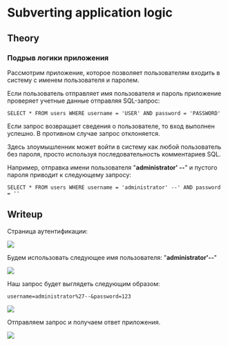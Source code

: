 # Subverting application logic

## Theory

<h3>Подрыв логики приложения</h3>

Рассмотрим приложение, которое позволяет пользователям входить в систему с именем пользователя и паролем.

Если пользователь отправляет имя пользователя и пароль приложение проверяет учетные данные отправляя SQL-запрос:
```
SELECT * FROM users WHERE username = 'USER' AND password = 'PASSWORD' 
```

Если запрос возвращает сведения о пользователе, то вход выполнен успешно. В противном случае запрос отклоняется.

Здесь злоумышленник может войти в систему как любой пользователь без пароля, просто используя последовательность комментариев SQL. 

Например, отправка имени пользователя "**administrator' --**" и пустого пароля приводит к следующему запросу:
```
SELECT * FROM users WHERE username = 'administrator' --' AND password = ''
```


## Writeup

Страница аутентификации:

![](https://github.com/fobblified/Writeups/tree/main/Portswigger/SQL_injection/Subverting_application_logic/assets/1.png)

Будем использовать следующее имя пользователя: "**administrator'--**"

![](https://github.com/fobblified/Writeups/tree/main/Portswigger/SQL_injection/Subverting_application_logic/assets/2.png)

Наш запрос будет выглядеть следующим образом:
```
username=administrator%27--&password=123
```

![](https://github.com/fobblified/Writeups/tree/main/Portswigger/SQL_injection/Subverting_application_logic/assets/3.png)

Отправляем запрос и получаем ответ приложения.

![](https://github.com/fobblified/Writeups/tree/main/Portswigger/SQL_injection/Subverting_application_logic/assets/4.png)
